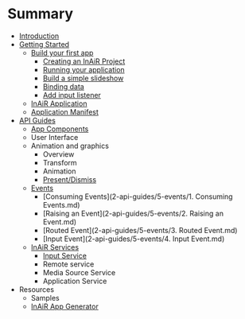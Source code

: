 # Summary

* [Introduction](README.md)
* [Getting Started](1-getting-started/README.md)
   * [Build your first app](1-getting-started/1-build-your-first-app/README.md)
       * [Creating an InAiR Project](1-getting-started/1-build-your-first-app/1-creating-an-inair-project.md)
       * [Running your application](1-getting-started/1-build-your-first-app/2-running-your-application.md)
       * [Build a simple slideshow](1-getting-started/1-build-your-first-app/3-build-a-simple-slideshow.md)
       * [Binding data](1-getting-started/1-build-your-first-app/4-binding-data.md)
       * [Add input listener](1-getting-started/1-build-your-first-app/5-add-input-listener.md)
   * [InAiR Application](1-getting-started/2-inair-application.md)
   * [Application Manifest](1-getting-started/3-application-manifest.md)
* [API Guides](2-api-guides/1-introduction/README.md)
   * [App Components](2-api-guides/2-app-components/1-app-components.md)
   * User Interface
   * Animation and graphics
       * Overview
       * Transform
       * Animation
       * [Present/Dismiss](2-api-guides/4-animation-and-graphics/4-present-dismiss.md)
   * [Events](2-api-guides/5-events/index.md)
       * [Consuming Events](2-api-guides/5-events/1. Consuming Events.md)
       * [Raising an Event](2-api-guides/5-events/2. Raising an Event.md)
       * [Routed Event](2-api-guides/5-events/3. Routed Event.md)
       * [Input Event](2-api-guides/5-events/4. Input Event.md)
   * [InAiR Services](2-api-guides/1-introduction/inair_services_overview.md)
       * [Input Service](input_service.md)
       * Remote service
       * Media Source Service
       * Application Service
* Resources
   * Samples
   * [InAiR App Generator](Airman.md)

